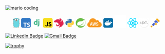 <!-- <h1 align="center" > Hello <img src="https://media.giphy.com/media/hvRJCLFzcasrR4ia7z/giphy.gif" width="4%"></h1> -->
![mario coding](https://i.imgur.com/1ZvVkDc.gif)

<div align="center">
    <img src="./icons/gopher.svg" height="30px">
    <img src="./icons/typescript.svg" height="30px">
    <img src="./icons/django.svg" height="30px">
    <img src="./icons/javascript.svg" height="30px">
    <img src="./icons/nest.svg" height="30px">
    <img src="./icons/python.svg" height="30px">
    <img src="./icons/spring.svg" height="30px">
    <img src="./icons/aws-icon.png" height="30px">
    <img src="./icons/docker-icon.svg" height="30px">
    <img src="./icons/kafka.png" height="40px">
    <img src="./icons/react-js.svg" height="30px">
    <img src="./icons/nextjs.png" height="30px">
    <img src="./icons/opentelemetry.svg" height="30px">
<!--     <img src="./icons/airflow.svg" height="30px"> -->
</div>


[![Linkedin Badge](https://img.shields.io/badge/-Vinicius%20Cardoso-6633cc?style=flat-square&logo=Linkedin&logoColor=white&link=https://www.linkedin.com/in/vinicius-cardoso96/)](https://www.linkedin.com/in/vinicius-cardoso96/)
[![Gmail Badge](https://img.shields.io/badge/-vinny.cardoso96@gmail.com-6633cc?style=flat-square&logo=Gmail&logoColor=white&link=mailto:vinny.cardoso96@gmail.com)](mailto:vinny.cardoso96@gmail.com)
    


<!-- <img src="https://github-readme-stats.vercel.app/api?username=Cerebrovinny&show_icons=true&title_color=ffffff&text_color=c9cacc&icon_color=2bbc8a&bg_color=1d1f21"
    title="Profile stats" alt="Profile stats" /> -->
 
[![trophy](https://github-profile-trophy.vercel.app/?username=Cerebrovinny)](https://github.com/ryo-ma/github-profile-trophy)
